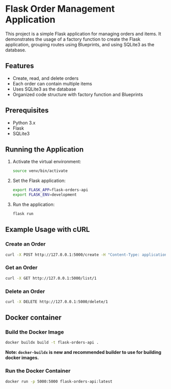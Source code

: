 # Flask Order Management Application

This project is a simple Flask application for managing orders and items. It demonstrates the usage of a factory function to create the Flask application, grouping routes using Blueprints, and using SQLite3 as the database.

## Features

- Create, read, and delete orders
- Each order can contain multiple items
- Uses SQLite3 as the database
- Organized code structure with factory function and Blueprints

## Prerequisites

- Python 3.x
- Flask
- SQLite3

## Running the Application

1. Activate the virtual environment:
   ```bash
   source venv/bin/activate
   ```
3. Set the Flask application:
   ```bash
   export FLASK_APP=flask-orders-api
   export FLASK_ENV=development
   ```
5. Run the application:
   ```bash
   flask run
   ```
## Example Usage with cURL

### Create an Order
```bash
curl -X POST http://127.0.0.1:5000/create -H "Content-Type: application/json" -d '{"CustomerID": "C001", "Items": "Item1, Item2", "ShippedAt": "2023-06-11 12:00:00", "CompletedAt": "2023-06-15 15:00:00"}'
```

### Get an Order
```bash
curl -X GET http://127.0.0.1:5000/list/1
```

### Delete an Order
```bash
curl -X DELETE http://127.0.0.1:5000/delete/1
```

## Docker container

### Build the Docker Image
```bash
docker buildx build -t flask-orders-api .
```
**Note: `docker-buildx` is new and recommended builder to use for building docker images.**

### Run the Docker Container
```bash
docker run -p 5000:5000 flask-orders-api:latest
```

